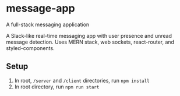 # message-app
A full-stack messaging application

A Slack-like real-time messaging app with user presence and unread message detection. Uses MERN stack, web sockets, react-router, and styled-components.

## Setup
1. In root, `/server` and `/client` directories, run `npm install`
2. In root directory, run `npm run start`

